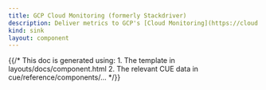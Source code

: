 ```yaml
---
title: GCP Cloud Monitoring (formerly Stackdriver)
description: Deliver metrics to GCP's [Cloud Monitoring](https://cloud.google.com/monitoring) system
kind: sink
layout: component
---
```


{{/* This doc is generated using:
     1. The template in layouts/docs/component.html
     2. The relevant CUE data in cue/reference/components/... */}}
